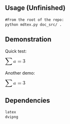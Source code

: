 ## Usage (Unfinished)
```
#From the root of the repo:
python mdtex.py doc_src/ .
```

## Demonstration
Quick test:

![\int_a^b y\, dy=\frac {y^2} 2|_a^b=\frac 12 (b^2-a^2)](teximg/tex_img_0.png)

Another demo:

![\sum a=3](teximg/tex_img_1.png)


## Dependencies
```
latex
dvipng
```